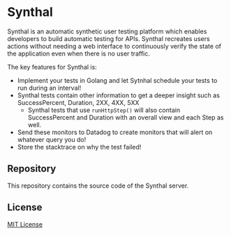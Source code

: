 # Synthal

Synthal is an automatic synthetic user testing platform which enables developers to build automatic testing for APIs. Synthal recreates users actions without needing a web interface to continuously verify the state of the application even when there is no user traffic.

The key features for Synthal is:
- Implement your tests in Golang and let Sytnhal schedule your tests to run during an interval!
- Synthal tests contain other information to get a deeper insight such as SuccessPercent, Duration, 2XX, 4XX, 5XX
  - Synthal tests that use `runHttpStep()` will also contain SuccessPercent and Duration with an overall view and each Step as well.
- Send these monitors to Datadog to create monitors that will alert on whatever query you do! 
- Store the stacktrace on why the test failed!

## Repository
This repository contains the source code of the Synthal server.

## License

[MIT License](https://github.com/jkinequon/synthal/blob/main/LICENSE)

